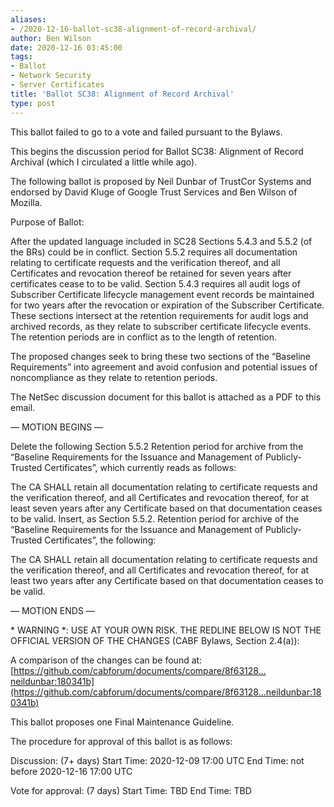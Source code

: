 ```yaml
---
aliases:
- /2020-12-16-ballot-sc38-alignment-of-record-archival/
author: Ben Wilson
date: 2020-12-16 03:45:00
tags:
- Ballot
- Network Security
- Server Certificates
title: 'Ballot SC38: Alignment of Record Archival'
type: post
---
```


This ballot failed to go to a vote and failed pursuant to the Bylaws.

This begins the discussion period for Ballot SC38: Alignment of Record
Archival (which I circulated a little while ago).

The following ballot is proposed by Neil Dunbar of TrustCor Systems and
endorsed by David Kluge of Google Trust Services and Ben Wilson of Mozilla.

Purpose of Ballot:

After the updated language included in SC28 Sections 5.4.3 and 5.5.2 (of
the BRs) could be in conflict. Section 5.5.2 requires all documentation
relating to certificate requests and the verification thereof, and all
Certificates and revocation thereof be retained for seven years after
certificates cease to to be valid. Section 5.4.3 requires all audit logs
of Subscriber Certificate lifecycle management event records be
maintained for two years after the revocation or expiration of the
Subscriber Certificate. These sections intersect at the retention
requirements for audit logs and archived records, as they relate to
subscriber certificate lifecycle events. The retention periods are in
conflict as to the length of retention.

The proposed changes seek to bring these two sections of the “Baseline
Requirements” into agreement and avoid confusion and potential issues of
noncompliance as they relate to retention periods.

The NetSec discussion document for this ballot is attached as a PDF to
this email.

— MOTION BEGINS —

Delete the following Section 5.5.2 Retention period for archive from the
“Baseline Requirements for the Issuance and Management of
Publicly-Trusted Certificates”, which currently reads as follows:

The CA SHALL retain all documentation relating to certificate requests
and the verification thereof, and all Certificates and revocation
thereof, for at least seven years after any Certificate based on that
documentation ceases to be valid.
Insert, as Section 5.5.2. Retention period for archive of the “Baseline
Requirements for the Issuance and Management of Publicly-Trusted
Certificates”, the following:

The CA SHALL retain all documentation relating to certificate requests
and the verification thereof, and all Certificates and revocation
thereof, for at least two years after any Certificate based on that
documentation ceases to be valid.

— MOTION ENDS —

\* WARNING \*: USE AT YOUR OWN RISK. THE REDLINE BELOW IS NOT THE OFFICIAL
VERSION OF THE CHANGES (CABF Bylaws, Section 2.4(a)):

A comparison of the changes can be found at:
[https://github.com/cabforum/documents/compare/8f63128…neildunbar:180341b](https://github.com/cabforum/documents/compare/8f63128...neildunbar:180341b)

This ballot proposes one Final Maintenance Guideline.

The procedure for approval of this ballot is as follows:

Discussion: (7+ days)
Start Time: 2020-12-09 17:00 UTC
End Time: not before 2020-12-16 17:00 UTC

Vote for approval: (7 days)
Start Time: TBD
End Time: TBD